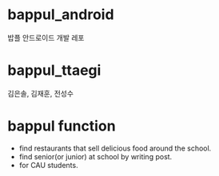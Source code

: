# bappul_android
밥플 안드로이드 개발 레포

bappul_ttaegi
=============
김은솔, 김재훈, 전성수

bappul function
===============
* find restaurants that sell delicious food around the school.
* find senior(or junior) at school by writing post.
* for CAU students.
